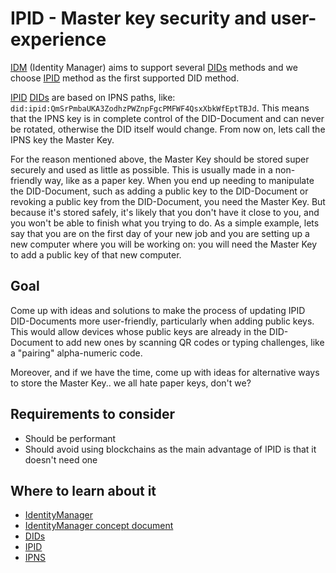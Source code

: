 # IPID - Master key security and user-experience

[IDM](https://github.com/ipfs-shipyard/pm-idm) (Identity Manager) aims to support several [DIDs](https://w3c-ccg.github.io/did-spec/) methods and we choose [IPID](https://did-ipid.github.io/ipid-did-method) method as the first supported DID method.

[IPID](https://did-ipid.github.io/ipid-did-method) [DIDs](https://w3c-ccg.github.io/did-spec/) are based on IPNS paths, like: `did:ipid:QmSrPmbaUKA3ZodhzPWZnpFgcPMFWF4QsxXbkWfEptTBJd`. This means that the IPNS key is in complete control of the DID-Document and can never be rotated, otherwise the DID itself would change. From now on, lets call the IPNS key the Master Key.

For the reason mentioned above, the Master Key should be stored super securely and used as little as possible. This is usually made in a non-friendly way, like as a paper key. When you end up needing to manipulate the DID-Document, such as adding a public key to the DID-Document or revoking a public key from the DID-Document, you need the Master Key. But because it's stored safely, it's likely that you don't have it close to you, and you won't be able to finish what you trying to do. As a simple example, lets say that you are on the first day of your new job and you are setting up a new computer where you will be working on: you will need the Master Key to add a public key of that new computer.

## Goal

Come up with ideas and solutions to make the process of updating IPID DID-Documents more user-friendly, particularly when adding public keys. This would allow devices whose public keys are already in the DID-Document to add new ones by scanning QR codes or typing challenges, like a "pairing" alpha-numeric code.

Moreover, and if we have the time, come up with ideas for alternative ways to store the Master Key.. we all hate paper keys, don't we?

## Requirements to consider

- Should be performant
- Should avoid using blockchains as the main advantage of IPID is that it doesn't need one

## Where to learn about it

- [IdentityManager](https://github.com/ipfs-shipyard/pm-idm)
- [IdentityManager concept document](https://github.com/ipfs-shipyard/pm-idm/blob/master/docs/idm-concept.md)
- [DIDs](https://w3c-ccg.github.io/did-spec/)
- [IPID](https://did-ipid.github.io/ipid-did-method)
- [IPNS](https://docs.ipfs.io/guides/concepts/ipns/)

